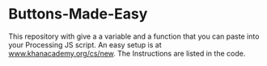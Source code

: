 # Buttons-Made-Easy
This repository with give a a variable and a function that you can paste into your Processing JS script. An easy setup is at www.khanacademy.org/cs/new. The Instructions are listed in the code.
